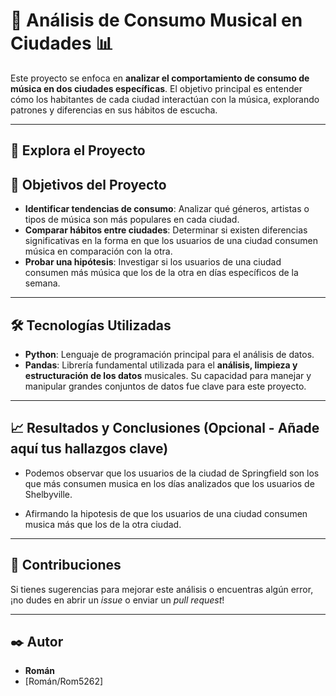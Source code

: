
# 🎵 Análisis de Consumo Musical en Ciudades 📊

Este proyecto se enfoca en **analizar el comportamiento de consumo de música en dos ciudades específicas**. El objetivo principal es entender cómo los habitantes de cada ciudad interactúan con la música, explorando patrones y diferencias en sus hábitos de escucha.

---
## 🚀 Explora el Proyecto

## 🎯 Objetivos del Proyecto

* **Identificar tendencias de consumo**: Analizar qué géneros, artistas o tipos de música son más populares en cada ciudad.
* **Comparar hábitos entre ciudades**: Determinar si existen diferencias significativas en la forma en que los usuarios de una ciudad consumen música en comparación con la otra.
* **Probar una hipótesis**: Investigar si los usuarios de una ciudad consumen más música que los de la otra en días específicos de la semana.

---

## 🛠️ Tecnologías Utilizadas

* **Python**: Lenguaje de programación principal para el análisis de datos.
* **Pandas**: Librería fundamental utilizada para el **análisis, limpieza y estructuración de los datos** musicales. Su capacidad para manejar y manipular grandes conjuntos de datos fue clave para este proyecto.

---

## 📈 Resultados y Conclusiones (Opcional - Añade aquí tus hallazgos clave)

* Podemos observar que los usuarios de la ciudad de Springfield son los que más consumen musica en los días analizados que los usuarios de Shelbyville.

* Afirmando la hipotesis de que los usuarios de una ciudad consumen musica más que los de la otra ciudad.

---

## 🤝 Contribuciones

Si tienes sugerencias para mejorar este análisis o encuentras algún error, ¡no dudes en abrir un *issue* o enviar un *pull request*!

---

## ✒️ Autor

* **Román**
* [Román/Rom5262]

